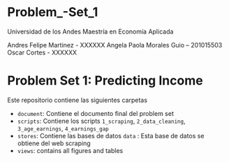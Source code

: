 # Problem_-Set_1

Universidad de los Andes 
Maestría en Economía Aplicada

Andres Felipe Martinez - XXXXXX
Angela Paola Morales Guio – 201015503
Oscar Cortes - XXXXXX

# Problem Set 1: Predicting Income

Este repositorio contiene las siguientes carpetas

- `document`: Contiene el documento final del problem set 
- `scripts`: Contiene los scripts `1_scraping`, `2_data_cleaning`, `3_age_earnings`, `4_earnings_gap`
- `stores`: Contiene las bases de datos
`data` : Esta base de datos se obtiene del web scraping
- `views`: contains all figures and tables